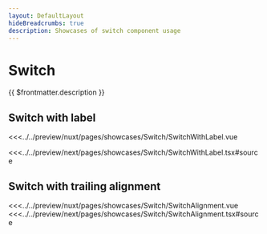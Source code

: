 ```yaml
---
layout: DefaultLayout
hideBreadcrumbs: true
description: Showcases of switch component usage
---
```

# Switch

{{ $frontmatter.description }}

## Switch with label

<Showcase showcase-name="Switch/SwitchWithLabel">

<!-- vue -->
<<<../../preview/nuxt/pages/showcases/Switch/SwitchWithLabel.vue
<!-- end vue -->
<!-- react -->
<<<../../preview/next/pages/showcases/Switch/SwitchWithLabel.tsx#source
<!-- end react -->

</Showcase>

## Switch with trailing alignment

<Showcase showcase-name="Switch/SwitchAlignment">
<!-- vue -->
<<<../../preview/nuxt/pages/showcases/Switch/SwitchAlignment.vue
<!-- end vue -->
<!-- react -->
<<<../../preview/next/pages/showcases/Switch/SwitchAlignment.tsx#source
<!-- end react -->
</Showcase>
